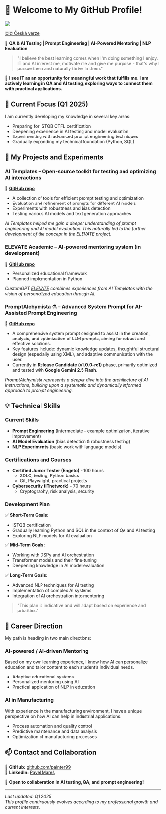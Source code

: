 # 👋 Welcome to My GitHub Profile!

![](https://komarev.com/ghpvc/?username=painter99&color=blue&style=flat-square)

[🇨🇿 Česká verze](https://github.com/painter99/painter99/blob/main/README_CS.md)

🚀 **QA & AI Testing | Prompt Engineering | AI-Powered Mentoring | NLP Evaluation**

> "I believe the best learning comes when I'm doing something I enjoy. IT and AI interest me, motivate me and give me purpose - that's why I pursue them and naturally thrive in them."

🎯 **I see IT as an opportunity for meaningful work that fulfills me. I am actively learning in QA and AI testing, exploring ways to connect them with practical applications.**

## 🌟 Current Focus (Q1 2025)

I am currently developing my knowledge in several key areas:
- Preparing for ISTQB CTFL certification
- Deepening experience in AI testing and model evaluation
- Experimenting with advanced prompt engineering techniques
- Gradually expanding my technical foundation (Python, SQL)

## 🎯 My Projects and Experiments

### AI Templates – Open-source toolkit for testing and optimizing AI interactions
🔗 **[GitHub repo](https://github.com/painter99/ai-templates)**
- A collection of tools for efficient prompt testing and optimization
- Evaluation and refinement of prompts for different AI models
- Experiments with robustness and bias detection
- Testing various AI models and text generation approaches

*AI Templates helped me gain a deeper understanding of prompt engineering and AI model evaluation. This naturally led to the further development of the concept in the ELEVATE project.*

### ELEVATE Academic – AI-powered mentoring system (in development)
🔗 **[GitHub repo](https://github.com/painter99/ELEVATE-Academic)**
- Personalized educational framework
- Planned implementation in Python

*CustomGPT [ELEVATE](https://chatgpt.com/g/g-67897b48ea548191849fecba9ac320a2-elevate) combines experiences from AI Templates with the vision of personalized education through AI.*

### PromptAlchymista ⚗️ – Advanced System Prompt for AI-Assisted Prompt Engineering
🔗 **[GitHub repo](https://github.com/painter99/PromptAlchymista)**
- A comprehensive system prompt designed to assist in the creation, analysis, and optimization of LLM prompts, aiming for robust and effective solutions.
- Key features include: dynamic knowledge updates, thoughtful structural design (especially using XML), and adaptive communication with the user.
- Currently in **Release Candidate (v1.0.0-rc1)** phase, primarily optimized and tested with **Google Gemini 2.5 Flash**.

*PromptAlchymista represents a deeper dive into the architecture of AI instructions, building upon a systematic and dynamically informed approach to prompt engineering.*


## 💡 Technical Skills

### Current Skills
- **Prompt Engineering** (Intermediate – example optimization, iterative improvement)
- **AI Model Evaluation** (bias detection & robustness testing)
- **NLP Experiments** (basic work with language models)

### Certifications and Courses
- **Certified Junior Tester (Engeto)** - 100 hours
  * SDLC, testing, Python basics
  * Git, Playwright, practical projects
- **Cybersecurity (ITnetwork)** - 70 hours
  * Cryptography, risk analysis, security

### Development Plan

✅ **Short-Term Goals:**
- ISTQB certification
- Gradually learning Python and SQL in the context of QA and AI testing
- Exploring NLP models for AI evaluation

✅ **Mid-Term Goals:**
- Working with DSPy and AI orchestration
- Transformer models and their fine-tuning
- Deepening knowledge in AI model evaluation

✅ **Long-Term Goals:**
- Advanced NLP techniques for AI testing
- Implementation of complex AI systems
- Integration of AI orchestration into mentoring

> "This plan is indicative and will adapt based on experience and priorities."

## 🎯 Career Direction

My path is heading in two main directions:

### AI-powered / AI-driven Mentoring
Based on my own learning experience, I know how AI can personalize education and tailor content to each student’s individual needs.
- Adaptive educational systems
- Personalized mentoring using AI
- Practical application of NLP in education

### AI in Manufacturing
With experience in the manufacturing environment, I have a unique perspective on how AI can help in industrial applications.
- Process automation and quality control
- Predictive maintenance and data analysis
- Optimization of manufacturing processes

## 📫 Contact and Collaboration

🔗 **GitHub:** [github.com/painter99](https://github.com/painter99)  
🔗 **LinkedIn:** [Pavel Mareš](https://linkedin.com/in/pavel-mares-p99)

💬 **Open to collaboration in AI testing, QA, and prompt engineering!**

---

*Last updated: Q1 2025  
This profile continuously evolves according to my professional growth and current interests.*
